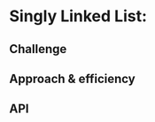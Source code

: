 # Singly Linked List:
<!--short summary-->
## Challenge
<!--description of the challenge-->
## Approach & efficiency
<!--what approach did you take? bigO?-->
## API
<!--Description of each mothod publicly available to the list-->